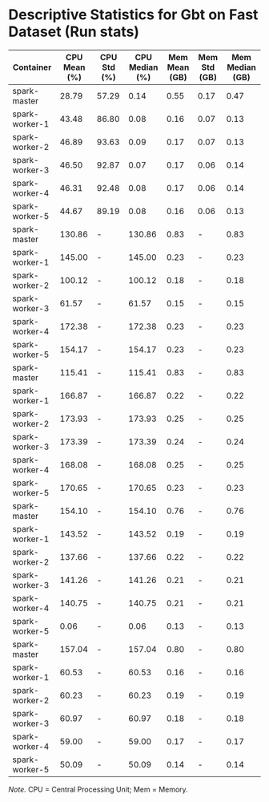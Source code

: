# Descriptive Statistics for Gbt on Fast Dataset (Run stats)


| Container | CPU Mean (%) | CPU Std (%) | CPU Median (%) | Mem Mean (GB) | Mem Std (GB) | Mem Median (GB) |
| --------- | ------------ | ----------- | -------------- | ------------- | ------------ | --------------- |
| spark-master | 28.79 | 57.29 | 0.14 | 0.55 | 0.17 | 0.47 |
| spark-worker-1 | 43.48 | 86.80 | 0.08 | 0.16 | 0.07 | 0.13 |
| spark-worker-2 | 46.89 | 93.63 | 0.09 | 0.17 | 0.07 | 0.13 |
| spark-worker-3 | 46.50 | 92.87 | 0.07 | 0.17 | 0.06 | 0.14 |
| spark-worker-4 | 46.31 | 92.48 | 0.08 | 0.17 | 0.06 | 0.14 |
| spark-worker-5 | 44.67 | 89.19 | 0.08 | 0.16 | 0.06 | 0.13 |
| spark-master | 130.86 | - | 130.86 | 0.83 | - | 0.83 |
| spark-worker-1 | 145.00 | - | 145.00 | 0.23 | - | 0.23 |
| spark-worker-2 | 100.12 | - | 100.12 | 0.18 | - | 0.18 |
| spark-worker-3 | 61.57 | - | 61.57 | 0.15 | - | 0.15 |
| spark-worker-4 | 172.38 | - | 172.38 | 0.23 | - | 0.23 |
| spark-worker-5 | 154.17 | - | 154.17 | 0.23 | - | 0.23 |
| spark-master | 115.41 | - | 115.41 | 0.83 | - | 0.83 |
| spark-worker-1 | 166.87 | - | 166.87 | 0.22 | - | 0.22 |
| spark-worker-2 | 173.93 | - | 173.93 | 0.25 | - | 0.25 |
| spark-worker-3 | 173.39 | - | 173.39 | 0.24 | - | 0.24 |
| spark-worker-4 | 168.08 | - | 168.08 | 0.25 | - | 0.25 |
| spark-worker-5 | 170.65 | - | 170.65 | 0.23 | - | 0.23 |
| spark-master | 154.10 | - | 154.10 | 0.76 | - | 0.76 |
| spark-worker-1 | 143.52 | - | 143.52 | 0.19 | - | 0.19 |
| spark-worker-2 | 137.66 | - | 137.66 | 0.22 | - | 0.22 |
| spark-worker-3 | 141.26 | - | 141.26 | 0.21 | - | 0.21 |
| spark-worker-4 | 140.75 | - | 140.75 | 0.21 | - | 0.21 |
| spark-worker-5 | 0.06 | - | 0.06 | 0.13 | - | 0.13 |
| spark-master | 157.04 | - | 157.04 | 0.80 | - | 0.80 |
| spark-worker-1 | 60.53 | - | 60.53 | 0.16 | - | 0.16 |
| spark-worker-2 | 60.23 | - | 60.23 | 0.19 | - | 0.19 |
| spark-worker-3 | 60.97 | - | 60.97 | 0.18 | - | 0.18 |
| spark-worker-4 | 59.00 | - | 59.00 | 0.17 | - | 0.17 |
| spark-worker-5 | 50.09 | - | 50.09 | 0.14 | - | 0.14 |


*Note.* CPU = Central Processing Unit; Mem = Memory.